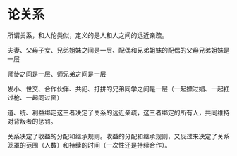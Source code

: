 # 论关系

所谓关系，和人伦类似，定义的是人和人之间的远近亲疏。

夫妻、父母子女、兄弟姐妹之间是一层、配偶和兄弟姐妹的配偶的父母兄弟姐妹是一层

师徒之间是一层、师兄弟之间是一层

发小、世交、合作伙伴、共犯、打拼的兄弟同学之间是一层（一起嫖过娼、一起扛过枪、一起同过窗）

道、统、利益绑定这三者决定了关系的远近亲疏，这三者绑定的所有人，共同维持对背叛者的惩罚。

关系决定了收益的分配和继承规则。收益的分配和继承规则，又反过来决定了关系笼罩的范围（人数）和持续的时间（一次性还是持续合作）。



